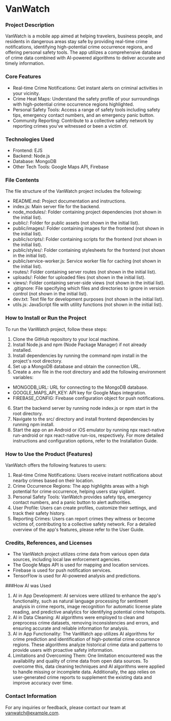 # VanWatch
### Project Description
VanWatch is a mobile app aimed at helping travelers, business people, and residents in dangerous areas stay safe by providing real-time crime notifications, identifying high-potential crime occurrence regions, and offering personal safety tools. The app utilizes a comprehensive database of crime data combined with AI-powered algorithms to deliver accurate and timely information.

### Core Features
- Real-time Crime Notifications: Get instant alerts on criminal activities in your vicinity.
- Crime Heat Maps: Understand the safety profile of your surroundings with high-potential crime occurrence regions highlighted.
- Personal Safety Tools: Access a range of safety tools including safety tips, emergency contact numbers, and an emergency panic button.
- Community Reporting: Contribute to a collective safety network by reporting crimes you've witnessed or been a victim of.

### Technologies Used
- Frontend: EJS
- Backend: Node.js
- Database: MongoDB
- Other Tech Tools: Google Maps API, Firebase
### File Contents
The file structure of the VanWatch project includes the following:

- README.md: Project documentation and instructions.
- index.js: Main server file for the backend.
- node_modules/: Folder containing project dependencies (not shown in the initial list).
- public/: Folder for public assets (not shown in the initial list).
- public/images/: Folder containing images for the frontend (not shown in the initial list).
- public/scripts/: Folder containing scripts for the frontend (not shown in the initial list).
- public/styles/: Folder containing stylesheets for the frontend (not shown in the initial list).
- public/service-worker.js: Service worker file for caching (not shown in the initial list).
- routes/: Folder containing server routes (not shown in the initial list).
- uploads/: Folder for uploaded files (not shown in the initial list).
- views/: Folder containing server-side views (not shown in the initial list).
- .gitignore: File specifying which files and directories to ignore in version control (not shown in the initial list).
- dev.txt: Text file for development purposes (not shown in the initial list).
- utils.js: JavaScript file with utility functions (not shown in the initial list).
### How to Install or Run the Project
To run the VanWatch project, follow these steps:

1. Clone the GitHub repository to your local machine.
2. Install Node.js and npm (Node Package Manager) if not already installed.
3. Install dependencies by running the command npm install in the project's root directory.
4. Set up a MongoDB database and obtain the connection URL.
5. Create a .env file in the root directory and add the following environment variables:
  - MONGODB_URL: URL for connecting to the MongoDB database.
  - GOOGLE_MAPS_API_KEY: API key for Google Maps integration.
  - FIREBASE_CONFIG: Firebase configuration object for push notifications.
6. Start the backend server by running node index.js or npm start in the root directory.
7. Navigate to the src/ directory and install frontend dependencies by running npm install.
8. Start the app on an Android or iOS emulator by running npx react-native run-android or npx react-native run-ios, respectively.
For more detailed instructions and configuration options, refer to the Installation Guide.

### How to Use the Product (Features)
VanWatch offers the following features to users:

1. Real-time Crime Notifications: Users receive instant notifications about nearby crimes based on their location.
2. Crime Occurrence Regions: The app highlights areas with a high potential for crime occurrence, helping users stay vigilant.
3. Personal Safety Tools: VanWatch provides safety tips, emergency contact numbers, and a panic button to alert authorities.
4. User Profile: Users can create profiles, customize their settings, and track their safety history.
5. Reporting Crimes: Users can report crimes they witness or become victims of, contributing to a collective safety network.
For a detailed overview of the app's features, please refer to the User Guide.

### Credits, References, and Licenses
- The VanWatch project utilizes crime data from various open data sources, including local law enforcement agencies.
- The Google Maps API is used for mapping and location services.
- Firebase is used for push notification services.
- TensorFlow is used for AI-powered analysis and predictions.

###How AI was Used
1. AI in App Development: AI services were utilized to enhance the app's functionality, such as natural language processing for sentiment analysis in crime reports, image recognition for automatic license plate reading, and predictive analytics for identifying potential crime hotspots.
2. AI in Data Cleaning: AI algorithms were employed to clean and preprocess crime datasets, removing inconsistencies and errors, and ensuring accurate and reliable information for analysis.
3. AI in App Functionality: The VanWatch app utilizes AI algorithms for crime prediction and identification of high-potential crime occurrence regions. These algorithms analyze historical crime data and patterns to provide users with proactive safety information.
4. Limitations and Overcoming Them: One limitation encountered was the availability and quality of crime data from open data sources. To overcome this, data cleaning techniques and AI algorithms were applied to handle missing or incomplete data. Additionally, the app relies on user-generated crime reports to supplement the existing data and improve accuracy over time.

### Contact Information
For any inquiries or feedback, please contact our team at vanwatch@example.com.
